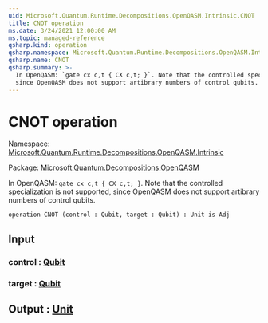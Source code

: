 ```yaml
---
uid: Microsoft.Quantum.Runtime.Decompositions.OpenQASM.Intrinsic.CNOT
title: CNOT operation
ms.date: 3/24/2021 12:00:00 AM
ms.topic: managed-reference
qsharp.kind: operation
qsharp.namespace: Microsoft.Quantum.Runtime.Decompositions.OpenQASM.Intrinsic
qsharp.name: CNOT
qsharp.summary: >-
  In OpenQASM: `gate cx c,t { CX c,t; }`. Note that the controlled specialization is not supported,
  since OpenQASM does not support artibrary numbers of control qubits.
---
```


# CNOT operation

Namespace: [Microsoft.Quantum.Runtime.Decompositions.OpenQASM.Intrinsic](xref:Microsoft.Quantum.Runtime.Decompositions.OpenQASM.Intrinsic)

Package: [Microsoft.Quantum.Decompositions.OpenQASM](https://nuget.org/packages/Microsoft.Quantum.Decompositions.OpenQASM)


In OpenQASM: `gate cx c,t { CX c,t; }`. Note that the controlled specialization is not supported,since OpenQASM does not support artibrary numbers of control qubits.

```qsharp
operation CNOT (control : Qubit, target : Qubit) : Unit is Adj
```


## Input

### control : [Qubit](xref:microsoft.quantum.lang-ref.qubit)




### target : [Qubit](xref:microsoft.quantum.lang-ref.qubit)





## Output : [Unit](xref:microsoft.quantum.lang-ref.unit)

